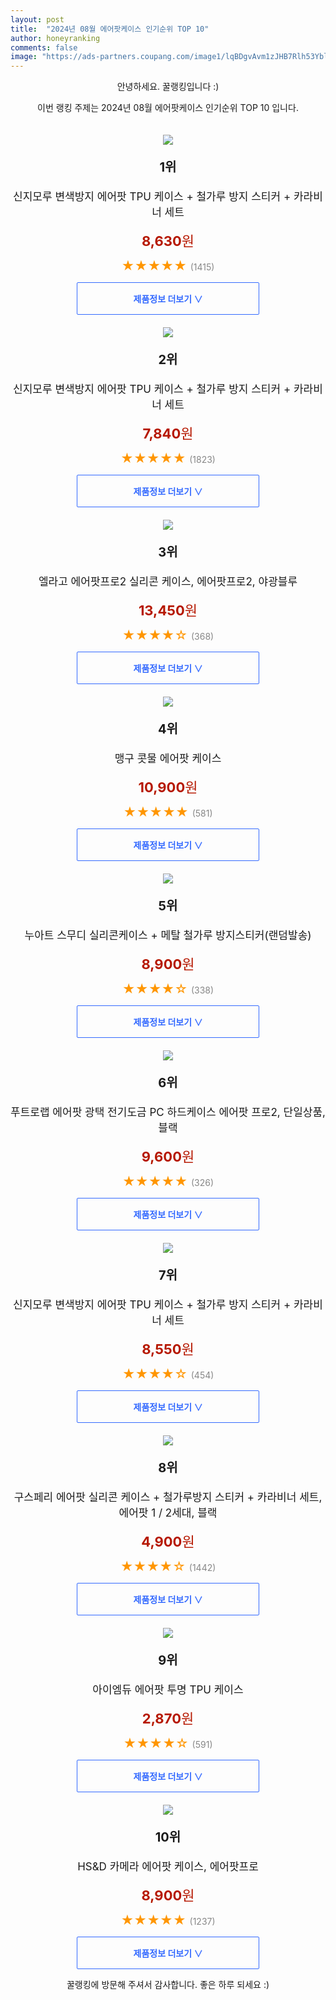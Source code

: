 ```yaml
---
layout: post
title:  "2024년 08월 에어팟케이스 인기순위 TOP 10"
author: honeyranking
comments: false
image: "https://ads-partners.coupang.com/image1/lqBDgvAvm1zJHB7Rlh53YblnwYSDxAEupLq-H2SI6m3HyHrv_XKAa-tFXaLJTaA8n99vICrKPf8e45ci1o8DoR8m0CuS98PtUk5jiqVBHMkWEqQ9to0HCt5ybdZRP9loi3pAk5tBZ2bBWeL-3x0vWS2FogF7Deu8xibR7_bkYJKyQO5o3rSt2l69Zbs80wg12RmwgF7RAwMoHXclkbRx9sklm2EyWx-WP2IRiKHtFddARagnbLkWGv1WyIt0tT3lKDMHV_BhVedw_44KIXOSyxvFKvaLePFMymK-Vg=="
---
```

<p style="text-align: center;">안녕하세요. 꿀랭킹입니다 :)</p>
<p style="text-align: center;">이번 랭킹 주제는 2024년 08월 에어팟케이스 인기순위 TOP 10 입니다.</p><center><img src="https://ads-partners.coupang.com/image1/lqBDgvAvm1zJHB7Rlh53YblnwYSDxAEupLq-H2SI6m3HyHrv_XKAa-tFXaLJTaA8n99vICrKPf8e45ci1o8DoR8m0CuS98PtUk5jiqVBHMkWEqQ9to0HCt5ybdZRP9loi3pAk5tBZ2bBWeL-3x0vWS2FogF7Deu8xibR7_bkYJKyQO5o3rSt2l69Zbs80wg12RmwgF7RAwMoHXclkbRx9sklm2EyWx-WP2IRiKHtFddARagnbLkWGv1WyIt0tT3lKDMHV_BhVedw_44KIXOSyxvFKvaLePFMymK-Vg==" style="margin-top:20px" /></center><p style="text-align: center; font-size: 20px"><b>1위</b></p><p style="text-align: center; font-size: 17px">신지모루 변색방지 에어팟 TPU 케이스 + 철가루 방지 스티커 + 카라비너 세트</p><p style="text-align: center;"><span style="color: #b61800; font-size: 22px;"><b>8,630</b>원</span></p><p style="text-align: center;"><span style="color: #ff9600; font-size: 20px;">★★★★★ </span><span style="color: #878787;">(1415)</span></p><center><a href="https://link.coupang.com/re/AFFSDP?lptag=AF3899140&subid=honeyrank&pageKey=6164055018&itemId=16304142578&vendorItemId=83291648756&traceid=V0-153-756026f194e456e2&requestid=20240816010001070171893801&token=31850C%7CMIXED"><div style="font-size: 14px; display: inline-block; padding: 15px 90px; color: #346aff; border-radius: 2px; border: 1px solid #346aff; cursor: pointer;"><b>제품정보 더보기 &or;</b></div></a></center><center><img src="https://ads-partners.coupang.com/image1/7JoYTrtB9ckM3SvI7GFD6aEygh7w_wvRRLjBgD3rBljJxWv2ATufB6wVPFDUnzo9ShQqQfCA2rBBl5zQNIPRXuHj8kOP0T_LxnwGtIeTax9kWJgRNiJfUWsY1fmnIkEkCBRtKHGg2zT2pLGQOVNJ6-KJM7Pb0k6VhF1jWYpkaeX1KzLWKyE9uBbSpEzsnRB-5gzMljFKj0Dc2EeymPjJ80ryVCTMX2aa3o-er3pwGYtYJDOQx1yGlgbty1chzu7Cx76Em1OR56McPqfEQeEd7-rDTi_3cDBj6NU=" style="margin-top:20px" /></center><p style="text-align: center; font-size: 20px"><b>2위</b></p><p style="text-align: center; font-size: 17px">신지모루 변색방지 에어팟 TPU 케이스 + 철가루 방지 스티커 + 카라비너 세트</p><p style="text-align: center;"><span style="color: #b61800; font-size: 22px;"><b>7,840</b>원</span></p><p style="text-align: center;"><span style="color: #ff9600; font-size: 20px;">★★★★★ </span><span style="color: #878787;">(1823)</span></p><center><a href="https://link.coupang.com/re/AFFSDP?lptag=AF3899140&subid=honeyrank&pageKey=6164055018&itemId=14488493860&vendorItemId=81731683712&traceid=V0-153-756026f194e456e2&requestid=20240816010001070171893801&token=31850C%7CMIXED"><div style="font-size: 14px; display: inline-block; padding: 15px 90px; color: #346aff; border-radius: 2px; border: 1px solid #346aff; cursor: pointer;"><b>제품정보 더보기 &or;</b></div></a></center><center><img src="https://ads-partners.coupang.com/image1/qDIloBzWkKGCFRoJqEX3vJCmEnMdCJ9cregENtQ7YoJi9TTm2cC1yKJhDmz7JhyLhmSTSaaFQjvCPISG5fEOd1E8Oi8ynmXa2hfjNHZQ2M6fyWhgwhZL7vZa50eCEx2qz-YyCdot-Tp1sQuXkWXmNn7p_cc4GObbLVSZEt6FH0OI41SeehWUoNV0dzoG-nCm-5tAWdYmEevpuKZcGcHC_-CnZl-WH8eDbq-PwnRgDdOj0oikJTsWDnBXYOIA3IvHLFd7lUID1i_mnC41Crw2bH25z4J8xqUdreXxDEPHazD3ZSWv9zQ_u5gJgsJT31Q=" style="margin-top:20px" /></center><p style="text-align: center; font-size: 20px"><b>3위</b></p><p style="text-align: center; font-size: 17px">엘라고 에어팟프로2 실리콘 케이스, 에어팟프로2, 야광블루</p><p style="text-align: center;"><span style="color: #b61800; font-size: 22px;"><b>13,450</b>원</span></p><p style="text-align: center;"><span style="color: #ff9600; font-size: 20px;">★★★★☆ </span><span style="color: #878787;">(368)</span></p><center><a href="https://link.coupang.com/re/AFFSDP?lptag=AF3899140&subid=honeyrank&pageKey=6773473408&itemId=15910154443&vendorItemId=88608354473&traceid=V0-153-62241bbeb92713c4&clickBeacon=6d8018c0-5b1f-11ef-9ee0-88eb65906fde%7E3&requestid=20240816010001070171893801&token=31850C%7CMIXED"><div style="font-size: 14px; display: inline-block; padding: 15px 90px; color: #346aff; border-radius: 2px; border: 1px solid #346aff; cursor: pointer;"><b>제품정보 더보기 &or;</b></div></a></center><center><img src="https://ads-partners.coupang.com/image1/ZcGEr92hSvhaqV2PZSWRY69Go7wDaBXoTxUiSJaGPh7rw0dLFGREOz4W9NsassJWeCuf2UNLX68WkkPDU18ejuvMJDhNfl5dQnENZtaxhgkczEpSHM85kVLnztsIH3eM2O-LSmQYwNjoxqPq0gMbF0_nfiS8JDRL7fh_1qNM4AXH0ACqOTclmvU_M8cZir785-I_L9mObg5HCGCvF4hxBe-hSCrvY1MnI6mRyA8Wol-qg4pQwTxrpqWJ2cv7fgAzixUA10FsfUJ1Ook3nPyK5mujEmDNmYIdqG8z_XYuDGqinzsE8rkvlCbo" style="margin-top:20px" /></center><p style="text-align: center; font-size: 20px"><b>4위</b></p><p style="text-align: center; font-size: 17px">맹구 콧물 에어팟 케이스</p><p style="text-align: center;"><span style="color: #b61800; font-size: 22px;"><b>10,900</b>원</span></p><p style="text-align: center;"><span style="color: #ff9600; font-size: 20px;">★★★★★ </span><span style="color: #878787;">(581)</span></p><center><a href="https://link.coupang.com/re/AFFSDP?lptag=AF3899140&subid=honeyrank&pageKey=7712939998&itemId=20679738937&vendorItemId=88036086253&traceid=V0-153-ceb2f694acbdde7f&requestid=20240816010001070171893801&token=31850C%7CMIXED"><div style="font-size: 14px; display: inline-block; padding: 15px 90px; color: #346aff; border-radius: 2px; border: 1px solid #346aff; cursor: pointer;"><b>제품정보 더보기 &or;</b></div></a></center><center><img src="https://ads-partners.coupang.com/image1/svLFE355G6ILQxMEsqCESD1IDzwlh3vZwkM0UGHqs5jWXrBXLvRzcYPQ-8V2HtK12LpmjifNQxHUwVEF4fqBHuNXn4flkTH43xQx5jfWXcGMVblPbLML4Ez5eORnhLFDxEWqfa1WjTevVyfvohZyur_ADUufz6sk8icXjS0iIZflvnAhCr0ht5STmyNdm6b1byPAuBpEERKZJ1qMcPYl8I23HZ-6PCxmtGmCAYV0UKiuIw3pgOPMP1yHn0K9GhBtaCrSbV1sDFAhnyUAPcXdMdYjolD0M1kFlOo=" style="margin-top:20px" /></center><p style="text-align: center; font-size: 20px"><b>5위</b></p><p style="text-align: center; font-size: 17px">누아트 스무디 실리콘케이스 + 메탈 철가루 방지스티커(랜덤발송)</p><p style="text-align: center;"><span style="color: #b61800; font-size: 22px;"><b>8,900</b>원</span></p><p style="text-align: center;"><span style="color: #ff9600; font-size: 20px;">★★★★☆ </span><span style="color: #878787;">(338)</span></p><center><a href="https://link.coupang.com/re/AFFSDP?lptag=AF3899140&subid=honeyrank&pageKey=7473120129&itemId=16187719552&vendorItemId=83382931272&traceid=V0-153-3463f1b318acea32&requestid=20240816010001070171893801&token=31850C%7CMIXED"><div style="font-size: 14px; display: inline-block; padding: 15px 90px; color: #346aff; border-radius: 2px; border: 1px solid #346aff; cursor: pointer;"><b>제품정보 더보기 &or;</b></div></a></center><center><img src="https://ads-partners.coupang.com/image1/tMVJwCE1D79GAJOgtNVODYMrqsVb_sOoQ131dAmJFIsj3DkZrDJxr--LDiX5ECYexxz0egMnRPokdUtCxFIdbXbHdgi_32YUkV320ck9mkUxVqu_Nf9ISXiE-kS3p9Id8GpRWf2Y9Ydb_0pBo101ZpF35NxuUYldr9YW4fzaT3dw7w6FvVDNKP4cx-XJzgancdHo5amBppFYaWvXM5Ea2Tn0L7lTIFEH0AIDqZMLLhLGSzylnjd1KtPbOeiB5e3bJVR4zoxlqwwE4DD7Pnm21sI3AjkPwzz9CDCfc31J" style="margin-top:20px" /></center><p style="text-align: center; font-size: 20px"><b>6위</b></p><p style="text-align: center; font-size: 17px">푸트로랩 에어팟 광택 전기도금 PC 하드케이스 에어팟 프로2, 단일상품, 블랙</p><p style="text-align: center;"><span style="color: #b61800; font-size: 22px;"><b>9,600</b>원</span></p><p style="text-align: center;"><span style="color: #ff9600; font-size: 20px;">★★★★★ </span><span style="color: #878787;">(326)</span></p><center><a href="https://link.coupang.com/re/AFFSDP?lptag=AF3899140&subid=honeyrank&pageKey=8020371550&itemId=22410798450&vendorItemId=89455631849&traceid=V0-153-d3ab60103804eccc&clickBeacon=6d8018c0-5b1f-11ef-9a11-707462a53543%7E3&requestid=20240816010001070171893801&token=31850C%7CMIXED"><div style="font-size: 14px; display: inline-block; padding: 15px 90px; color: #346aff; border-radius: 2px; border: 1px solid #346aff; cursor: pointer;"><b>제품정보 더보기 &or;</b></div></a></center><center><img src="https://ads-partners.coupang.com/image1/GvbEPriANhga9LCbGn5A6AbZBXPV0f8AwvVA_j-W7msdecWFY21qSbmn4_3CAs9_X_nJK8nDVdUKVjN6Q7o9fe4CuaYN4JWYVXH1caFhhkHIqQaPZZKTidxK9WqFzvDhQfC1ocOciHnnEf8oKx-qC7rMK_KCj-luO4JueqsZJdXowvnNxtZiOxP4zfjSBwGYfNhsQGh7l6CcwVCjRc0pwJPxCRFcjhZQLePiHi0Pk8AieQoOX8fYwMc4n1Gzxlm0ev_NDjlTEPfQFCOnXQH9y1U2JkhroPaDTcU=" style="margin-top:20px" /></center><p style="text-align: center; font-size: 20px"><b>7위</b></p><p style="text-align: center; font-size: 17px">신지모루 변색방지 에어팟 TPU 케이스 + 철가루 방지 스티커 + 카라비너 세트</p><p style="text-align: center;"><span style="color: #b61800; font-size: 22px;"><b>8,550</b>원</span></p><p style="text-align: center;"><span style="color: #ff9600; font-size: 20px;">★★★★☆ </span><span style="color: #878787;">(454)</span></p><center><a href="https://link.coupang.com/re/AFFSDP?lptag=AF3899140&subid=honeyrank&pageKey=6164055018&itemId=14488519345&vendorItemId=81731709087&traceid=V0-153-756026f194e456e2&requestid=20240816010001070171893801&token=31850C%7CMIXED"><div style="font-size: 14px; display: inline-block; padding: 15px 90px; color: #346aff; border-radius: 2px; border: 1px solid #346aff; cursor: pointer;"><b>제품정보 더보기 &or;</b></div></a></center><center><img src="https://ads-partners.coupang.com/image1/Xk_dQDj7Y6oBTLpJXjgIAWkUhKM60DyjrH_siE0sEMrX_jXQp5sMnGA92IfzPPPZUOxwnm0vbA5KkO7Jl3SNf0k1FbFFMkWADWv_ejC1jPRPZBUCnjuc6E81mMab2RSwbmkEMmDcERjrB6C8zrWw51C4xxacEPpvs4gEyvBD95LQzWKk5oiTF9UDZEwmBvbssMBBLprXy5LOUNNxCUagX_puXxSdy5fTC3GS6K9gFeSJrWYAcyq-b2vm7tL-BnczUYDkQtfzlzOw7Vzj-bT-fyAT26NRchQT" style="margin-top:20px" /></center><p style="text-align: center; font-size: 20px"><b>8위</b></p><p style="text-align: center; font-size: 17px">구스페리 에어팟 실리콘 케이스 + 철가루방지 스티커 + 카라비너 세트, 에어팟 1 / 2세대, 블랙</p><p style="text-align: center;"><span style="color: #b61800; font-size: 22px;"><b>4,900</b>원</span></p><p style="text-align: center;"><span style="color: #ff9600; font-size: 20px;">★★★★☆ </span><span style="color: #878787;">(1442)</span></p><center><a href="https://link.coupang.com/re/AFFSDP?lptag=AF3899140&subid=honeyrank&pageKey=1376610535&itemId=15362287231&vendorItemId=82582482276&traceid=V0-153-e8a450719543eb0d&clickBeacon=6d8018c0-5b1f-11ef-b023-1ed764ba4d9f%7E3&requestid=20240816010001070171893801&token=31850C%7CMIXED"><div style="font-size: 14px; display: inline-block; padding: 15px 90px; color: #346aff; border-radius: 2px; border: 1px solid #346aff; cursor: pointer;"><b>제품정보 더보기 &or;</b></div></a></center><center><img src="https://ads-partners.coupang.com/image1/FncgKWfQSmHY0BryFtgjvFnL4DgSFgG_uMcJW5KhKAWTb00BkkTSfx7BOzmH6WUw8Hxxytuk7o3yYUP7wEmBa7WAuu6ojM6bCB4jdgckRbCcWU6c54KWq7da6UWU8ro-PdiSDHQxXWVqeXZ7kEY6thgAJI5sfyq8IoDUVxns5ah9Zk1PWG89DffzUjaldL3_Y2Mey5uEhVqHK6bLmrcqQux6ZwmOCZVfhNWiLj94knF3l6o2f9ZarLkl6_CSsdV7y5kG0dCXlieDY34lTVGsGRUFhlcn2k7kjQ==" style="margin-top:20px" /></center><p style="text-align: center; font-size: 20px"><b>9위</b></p><p style="text-align: center; font-size: 17px">아이엠듀 에어팟 투명 TPU 케이스</p><p style="text-align: center;"><span style="color: #b61800; font-size: 22px;"><b>2,870</b>원</span></p><p style="text-align: center;"><span style="color: #ff9600; font-size: 20px;">★★★★☆ </span><span style="color: #878787;">(591)</span></p><center><a href="https://link.coupang.com/re/AFFSDP?lptag=AF3899140&subid=honeyrank&pageKey=1929437478&itemId=3275612866&vendorItemId=71262613003&traceid=V0-153-bdfc3f53c27c07e9&requestid=20240816010001070171893801&token=31850C%7CMIXED"><div style="font-size: 14px; display: inline-block; padding: 15px 90px; color: #346aff; border-radius: 2px; border: 1px solid #346aff; cursor: pointer;"><b>제품정보 더보기 &or;</b></div></a></center><center><img src="https://ads-partners.coupang.com/image1/-wgB7NqFwzsVsGm9-6-jeZiRQA6FuibKnAjiGbKLO_JQ82geaOg9iIT7IwDV9fUpBTnX-8zbLyoQkyKO8MODweBG2CxdAcKyGmuxIQho8jXE0U21msFb6qOmuX1hPbdsthrkzYeMx8QTzU__ZmHUeBhf-SPrL0KcvWbNj12Ay9zF6U5z3Petqky6mWdSTzo1Z7kUjnv2antvUU6aiqNykrHsTKeiD-z5J2-Vjo2w-TcZiN0qzqkW9tI0k14GK0heS-m9PcBxJgyCz33s6oprOEK-MtLug3Aoz_i9HgqVNUoyUyJI4GKb_imMUraqpw==" style="margin-top:20px" /></center><p style="text-align: center; font-size: 20px"><b>10위</b></p><p style="text-align: center; font-size: 17px">HS&D 카메라 에어팟 케이스, 에어팟프로</p><p style="text-align: center;"><span style="color: #b61800; font-size: 22px;"><b>8,900</b>원</span></p><p style="text-align: center;"><span style="color: #ff9600; font-size: 20px;">★★★★★ </span><span style="color: #878787;">(1237)</span></p><center><a href="https://link.coupang.com/re/AFFSDP?lptag=AF3899140&subid=honeyrank&pageKey=7841066412&itemId=21345721935&vendorItemId=88403529282&traceid=V0-153-98537ddcd8dbf03e&clickBeacon=6d8018c0-5b1f-11ef-ad21-9552d1b82fc6%7E3&requestid=20240816010001070171893801&token=31850C%7CMIXED"><div style="font-size: 14px; display: inline-block; padding: 15px 90px; color: #346aff; border-radius: 2px; border: 1px solid #346aff; cursor: pointer;"><b>제품정보 더보기 &or;</b></div></a></center><p style="text-align: center;">꿀랭킹에 방문해 주셔서 감사합니다. 좋은 하루 되세요 :)</p>